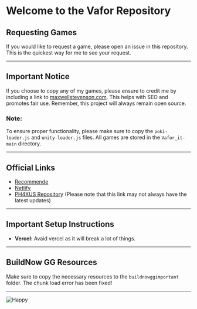 # Welcome to the Vafor Repository

## Requesting Games
If you would like to request a game, please open an issue in this repository. This is the quickest way for me to see your request.

---

## Important Notice
If you choose to copy any of my games, please ensure to credit me by including a link to [maxwellstevenson.com](https://maxwellstevenson.com). This helps with SEO and promotes fair use. Remember, this project will always remain open source.

### Note:
To ensure proper functionality, please make sure to copy the `poki-loader.js` and `unity-loader.js` files. All games are stored in the `Vafor_it-main` directory.

---

## Official Links
- [Recommende](https://maxwellstevenson.com)
- [Netlify](https://vafor.netlify.app)
- [PH4XUS Repository](https://ph4xus.github.io) (Please note that this link may not always have the latest updates)

---

## Important Setup Instructions
- **Vercel:** Avaid vercel as it will break a lot of things.


---

## BuildNow GG Resources
Make sure to copy the necessary resources to the `buildnowggimportant` folder. The chunk load error has been fixed!

---

![Happy](https://github.com/user-attachments/assets/825526be-76bc-44f4-92d5-42de752f6431)
